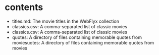 # contents

- titles.md: The movie titles in the WebFlyx collection
- classics.csv: A comma-separated list of classic movies
- classics.csv: A comma-separated list of classic movies
- quotes: A directory of files containing memorable quotes from moviesuotes: A directory of files containing memorable quotes from movies
